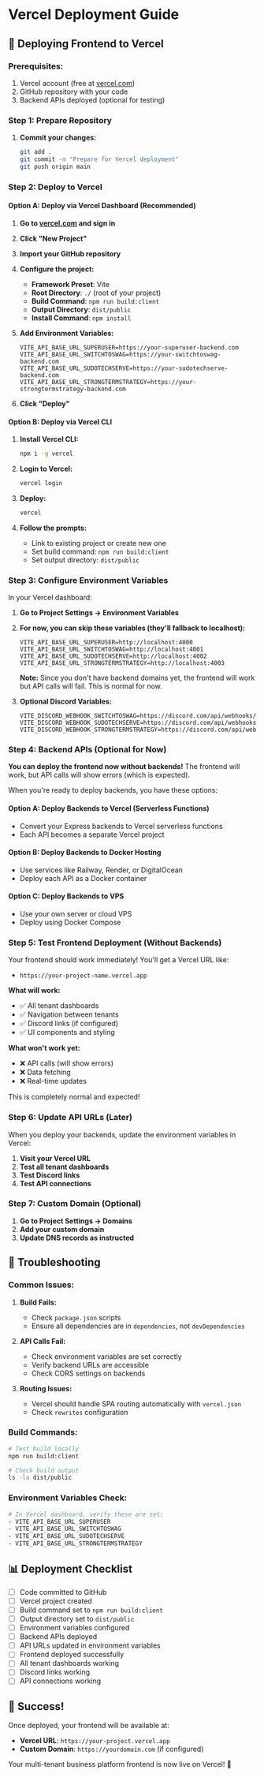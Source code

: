 # Vercel Deployment Guide

## 🚀 Deploying Frontend to Vercel

### **Prerequisites:**

1. Vercel account (free at [vercel.com](https://vercel.com))
2. GitHub repository with your code
3. Backend APIs deployed (optional for testing)

### **Step 1: Prepare Repository**

1. **Commit your changes:**
   ```bash
   git add .
   git commit -m "Prepare for Vercel deployment"
   git push origin main
   ```

### **Step 2: Deploy to Vercel**

#### **Option A: Deploy via Vercel Dashboard (Recommended)**

1. **Go to [vercel.com](https://vercel.com) and sign in**
2. **Click "New Project"**
3. **Import your GitHub repository**
4. **Configure the project:**

   - **Framework Preset**: Vite
   - **Root Directory**: `./` (root of your project)
   - **Build Command**: `npm run build:client`
   - **Output Directory**: `dist/public`
   - **Install Command**: `npm install`

5. **Add Environment Variables:**

   ```
   VITE_API_BASE_URL_SUPERUSER=https://your-superuser-backend.com
   VITE_API_BASE_URL_SWITCHTOSWAG=https://your-switchtoswag-backend.com
   VITE_API_BASE_URL_SUDOTECHSERVE=https://your-sudotechserve-backend.com
   VITE_API_BASE_URL_STRONGTERMSTRATEGY=https://your-strongtermstrategy-backend.com
   ```

6. **Click "Deploy"**

#### **Option B: Deploy via Vercel CLI**

1. **Install Vercel CLI:**

   ```bash
   npm i -g vercel
   ```

2. **Login to Vercel:**

   ```bash
   vercel login
   ```

3. **Deploy:**

   ```bash
   vercel
   ```

4. **Follow the prompts:**
   - Link to existing project or create new one
   - Set build command: `npm run build:client`
   - Set output directory: `dist/public`

### **Step 3: Configure Environment Variables**

In your Vercel dashboard:

1. **Go to Project Settings → Environment Variables**
2. **For now, you can skip these variables (they'll fallback to localhost):**

   ```
   VITE_API_BASE_URL_SUPERUSER=http://localhost:4000
   VITE_API_BASE_URL_SWITCHTOSWAG=http://localhost:4001
   VITE_API_BASE_URL_SUDOTECHSERVE=http://localhost:4002
   VITE_API_BASE_URL_STRONGTERMSTRATEGY=http://localhost:4003
   ```

   **Note:** Since you don't have backend domains yet, the frontend will work but API calls will fail. This is normal for now.

3. **Optional Discord Variables:**
   ```
   VITE_DISCORD_WEBHOOK_SWITCHTOSWAG=https://discord.com/api/webhooks/YOUR_WEBHOOK_ID/YOUR_WEBHOOK_TOKEN
   VITE_DISCORD_WEBHOOK_SUDOTECHSERVE=https://discord.com/api/webhooks/YOUR_WEBHOOK_ID/YOUR_WEBHOOK_TOKEN
   VITE_DISCORD_WEBHOOK_STRONGTERMSTRATEGY=https://discord.com/api/webhooks/YOUR_WEBHOOK_ID/YOUR_WEBHOOK_TOKEN
   ```

### **Step 4: Backend APIs (Optional for Now)**

**You can deploy the frontend now without backends!** The frontend will work, but API calls will show errors (which is expected).

When you're ready to deploy backends, you have these options:

#### **Option A: Deploy Backends to Vercel (Serverless Functions)**

- Convert your Express backends to Vercel serverless functions
- Each API becomes a separate Vercel project

#### **Option B: Deploy Backends to Docker Hosting**

- Use services like Railway, Render, or DigitalOcean
- Deploy each API as a Docker container

#### **Option C: Deploy Backends to VPS**

- Use your own server or cloud VPS
- Deploy using Docker Compose

### **Step 5: Test Frontend Deployment (Without Backends)**

Your frontend should work immediately! You'll get a Vercel URL like:

- `https://your-project-name.vercel.app`

**What will work:**

- ✅ All tenant dashboards
- ✅ Navigation between tenants
- ✅ Discord links (if configured)
- ✅ UI components and styling

**What won't work yet:**

- ❌ API calls (will show errors)
- ❌ Data fetching
- ❌ Real-time updates

This is completely normal and expected!

### **Step 6: Update API URLs (Later)**

When you deploy your backends, update the environment variables in Vercel:

1. **Visit your Vercel URL**
2. **Test all tenant dashboards**
3. **Test Discord links**
4. **Test API connections**

### **Step 7: Custom Domain (Optional)**

1. **Go to Project Settings → Domains**
2. **Add your custom domain**
3. **Update DNS records as instructed**

## 🔧 Troubleshooting

### **Common Issues:**

1. **Build Fails:**

   - Check `package.json` scripts
   - Ensure all dependencies are in `dependencies`, not `devDependencies`

2. **API Calls Fail:**

   - Check environment variables are set correctly
   - Verify backend URLs are accessible
   - Check CORS settings on backends

3. **Routing Issues:**
   - Vercel should handle SPA routing automatically with `vercel.json`
   - Check `rewrites` configuration

### **Build Commands:**

```bash
# Test build locally
npm run build:client

# Check build output
ls -la dist/public
```

### **Environment Variables Check:**

```bash
# In Vercel dashboard, verify these are set:
- VITE_API_BASE_URL_SUPERUSER
- VITE_API_BASE_URL_SWITCHTOSWAG
- VITE_API_BASE_URL_SUDOTECHSERVE
- VITE_API_BASE_URL_STRONGTERMSTRATEGY
```

## 📊 Deployment Checklist

- [ ] Code committed to GitHub
- [ ] Vercel project created
- [ ] Build command set to `npm run build:client`
- [ ] Output directory set to `dist/public`
- [ ] Environment variables configured
- [ ] Backend APIs deployed
- [ ] API URLs updated in environment variables
- [ ] Frontend deployed successfully
- [ ] All tenant dashboards working
- [ ] Discord links working
- [ ] API connections working

## 🎉 Success!

Once deployed, your frontend will be available at:

- **Vercel URL**: `https://your-project.vercel.app`
- **Custom Domain**: `https://yourdomain.com` (if configured)

Your multi-tenant business platform frontend is now live on Vercel! 🚀
